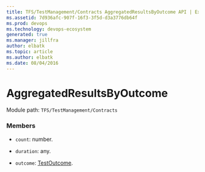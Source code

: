 ```yaml
---
title: TFS/TestManagement/Contracts AggregatedResultsByOutcome API | Extensions for Azure DevOps Services
ms.assetid: 7d936afc-907f-16f3-3f5d-d3a3776db64f
ms.prod: devops
ms.technology: devops-ecosystem
generated: true
ms.manager: jillfra
author: elbatk
ms.topic: article
ms.author: elbatk
ms.date: 08/04/2016
---
```


# AggregatedResultsByOutcome

Module path: `TFS/TestManagement/Contracts`


### Members

* `count`: number. 

* `duration`: any. 

* `outcome`: [TestOutcome](../../../TFS/TestManagement/Contracts/TestOutcome.md). 

